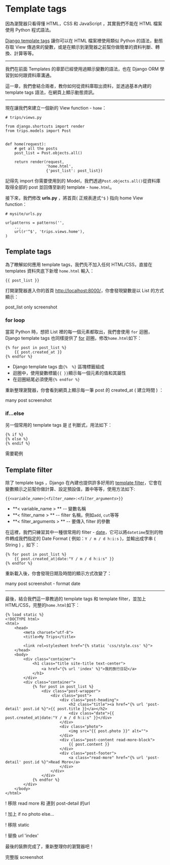 # Template tags

因為瀏覽器只看得懂 HTML，CSS 和 JavaScript ，其實我們不能在 HTML 檔案使用 Python 程式語法。

[Django template tags](https://docs.djangoproject.com/en/dev/ref/templates/builtins/) 讓你可以在 HTML 檔案裡使用類似 Python 的語法，動態存取 View 傳過來的變數，或是在顯示到瀏覽器之前幫你做簡單的資料判斷、轉換、計算等等。

---

我們在前面 Templates 的章節已經使用過顯示變數的語法，也在 Django ORM 學習到如何跟資料庫溝通。

這一章，我們會結合兩者，教你如何從資料庫取出資料，並透過基本內建的 template tags 語法，在網頁上顯示動態資訊。

---

現在讓我們來建立一個新的 View function - `home`：
```
# trips/views.py

from django.shortcuts import render
from trips.models import Post


def home(request):
    # get all the posts
    post_list = Post.objects.all()

    return render(request,
                  'home.html',
                  {'post_list': post_list})
```
記得先 import 你需要使用到的 Model，我們透過`Post.objects.all()`從資料庫取得全部的 post 並回傳至新的 template - `home.html`。

接下來，我們修改 **urls.py** ，將首頁( 正規表達式`^$` ) 指向 home View function：

```
# mysite/urls.py

urlpatterns = patterns('',
    ...
    url(r'^$', 'trips.views.home'),
)
```

## Template tags

為了瞭解如何應用 template tags，我們先不加入任何 HTML/CSS，直接在 templates 資料夾底下新增 `home.html` 輸入：
```
{{ post_list }}
```

打開瀏覽器進入你的首頁 [http://localhost:8000/](http://localhost:8000/)，你會發現變數是以 List 的方式顯示：

post_list only screenshot


### for loop

當寫 Python 時，想把 List 裡的每一個元素都取出，我們會使用 `for` 迴圈，Django template tags 也同樣提供了 [for](https://docs.djangoproject.com/en/dev/ref/templates/builtins/#for) 迴圈，修改`home.html`如下：

```
{% for post in post_list %}
    {{ post.created_at }}
{% endfor %}
```
- Django template tags 由`{%  %}` 區塊標籤組成
- 迴圈中，使用變數標籤`{{ }}`顯示每一個元素的值和其屬性
- 在迴圈結尾必須使用`{% endfor %}`

重新整理瀏覽器，你會看到網頁上顯示每一筆 post 的 created_at ( 建立時間 ) ：

many post screenshot


### if...else

另一個常用的 template tags 是 [if](https://docs.djangoproject.com/en/dev/ref/templates/builtins/#if) 判斷式，用法如下：

```
{% if %}
{% else %}
{% endif %}
```

需要範例

## Template filter

除了 template tags ，Django 在內建也提供許多好用的 [template filter](https://docs.djangoproject.com/en/dev/ref/templates/builtins/#built-in-filter-reference)，它會在變數顯示之前幫你做計算、設定預設值，置中等等，使用方法如下:

`{{`*`<variable_name>`*`|`*`<filter_name>`*`:`*`<filter_arguments>`*`}}`

- **< variable_name > ** -- 變數名稱
- **< filter_name > ** -- filter 名稱，例如`add`, `cut`等等
- **< filter_arguments > ** -- 要傳入 filter 的參數

在這裡，我們只練習其中一種很常用的 filter - [date](https://docs.djangoproject.com/en/dev/ref/templates/builtins/#date)，它可以將`datetime`型別的物件轉成我們指定的 Date Format ( 例如：`Y / m / d h:i:s` )，並輸出成字串 ( String ) ，如下：

```
{% for post in post_list %}
    {{ post.created_at|date:"Y / m / d h:i:s" }}
{% endfor %}
```
重新載入後，你會發現日期及時間的顯示方式改變了：

many post screenshot - format date

---
最後，結合我們這一章教過的 template tags 和 template filter，並加上 HTML/CSS，完整的`home.html`如下：
```
{% load static %}
<!DOCTYPE html>
<html>
    <head>
        <meta charset="utf-8">
        <title>My Trips</title>

        <link rel=stylesheet href="{% static 'css/style.css' %}">
    </head>
    <body>
        <div class="container">
            <h1 class="title site-title text-center">
                <a href="{% url 'index' %}">我的旅行日記</a>
            </h1>
        </div>
        <div class="container">
            {% for post in post_list %}
                <div class="post-wrapper">
                    <div class="post">
                        <div class="post-heading">
                            <h2 class="title"><a href="{% url 'post-detail' post.id %}">{{ post.title }}</a></h2>
                            <div class="date">{{ post.created_at|date:"Y / m / d h:i:s" }}</div>
                        </div>
                        <div class="photo">
                            <img src="{{ post.photo }}" alt="">
                        </div>
                        <div class="post-content read-more-block">
                            {{ post.content }}
                        </div>
                        <div class="post-footer">
                            <a class="read-more" href="{% url 'post-detail' post.id %}">Read More</a>
                        </div>
                    </div>
                </div>
            {% endfor %}
        </div>
    </body>
</html>
```
! 移除 read more 和 連到 post-detail 的url

! 加上 if no photo else...

! 移除 static

! 替換 url 'index'

最後的裝飾完成了，重新整理你的瀏覽器吧！

完整版 screenshot

